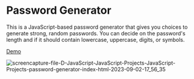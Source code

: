 # Password Generator

This is a JavaScript-based password generator that gives you choices to generate strong, random passwords. You can decide on the password's length and if it should contain lowercase, uppercase, digits, or symbols.

[Demo](https://codepen.io/lalit_kumar/full/PoXzryZ) 

![screencapture-file-D-JavaScript-JavaScript-Projects-JavaScript-Projects-password-generator-index-html-2023-09-02-17_56_35](https://github.com/Lalitkumar4/password-generator/assets/64465383/e5c94e62-a6fb-4cf0-9b05-7ce2fd73f464)
